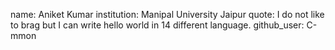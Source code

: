 name: Aniket Kumar
 institution: Manipal University Jaipur
 quote: I do not like to brag but I can write hello world in 14 different language.
 github_user: C-mmon
